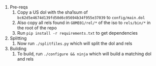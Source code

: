 1. Pre-reqs
   1. Copy a US dol with the sha1sum of `bc62d5e4674d139fd50d6c05694b34f955e37039` to `config/main.dol`
   2. Also copy all rels found in `G8ME01/rel/*` of the iso to `rels/bin/*` in the root of the repo
   3. Run `pip install -r requirements.txt` to get dependencies
2. Splitting
   1. Now run `./splitfiles.py` which will split the dol and rels
3. Building
   1. To build, run `./configure && ninja` which will build a matching dol and rels



